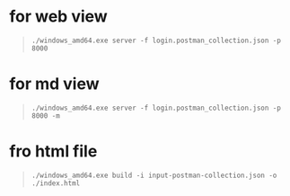 
# for web view

> ```./windows_amd64.exe server -f login.postman_collection.json -p 8000```

# for md view

> `./windows_amd64.exe server -f login.postman_collection.json -p 8000 -m`

# fro html file

> ``./windows_amd64.exe build -i input-postman-collection.json -o ./index.html``